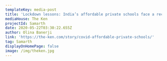 ```yaml
---
templateKey: media-post
title: 'Lockdown lessons: India’s affordable private schools face a reckoning'
mediaHouse: The Ken
projectId: Samarth
date: 2020-05-22T03:30:22.655Z
author: Olina Banerji
link: 'https://the-ken.com/story/covid-affordable-private-schools/'
tag: Samarth
displayOnHomePage: false
image: /img/theken.jpg
---
```


